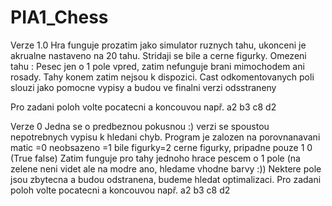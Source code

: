 # PIA1_Chess
Verze 1.0
Hra funguje prozatim jako simulator ruznych tahu, ukonceni je akrualne nastaveno na 20 tahu.
Stridaji se bile a cerne figurky. Omezeni tahu : Pesec jen o 1 pole vpred, zatim nefunguje brani mimochodem ani rosady.
Tahy konem zatim nejsou k dispozici.
Cast odkomentovanych poli slouzi jako pomocne vypisy a budou ve finalni verzi odsstraneny


Pro zadani poloh volte pocatecni a koncouvou např.
a2 b3 c8 d2




Verze 0
Jedna se o predbeznou pokusnou :) verzi se spoustou nepotrebnych vypisu k hledani chyb.
Program je zalozen na porovnanavani matic =0 neobsazeno =1 bile figurky=2 cerne figurky, pripadne pouze 1 0 (True false)
Zatim funguje pro tahy jednoho hrace pescem o 1 pole (na zelene neni videt ale na modre ano, hledame vhodne barvy :))
Nektere pole jsou zbytecna a budou odstranena, budeme hledat optimalizaci. Pro zadani poloh volte pocatecni a koncouvou např.
a2 b3 c8 d2


